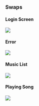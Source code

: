 ### Swaps

#### Login Screen
<img src = "https://github.com/HardcoreIOS/Swaps/blob/master/login.png">

#### Error
<img src = "https://github.com/HardcoreIOS/Swaps/blob/master/error.png">

#### Music List
<img src = "https://github.com/HardcoreIOS/Swaps/blob/master/music%20list.png">

#### Playing Song
<img src = "https://github.com/HardcoreIOS/Swaps/blob/master/playing%20song.png">
